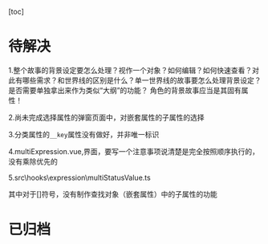 [toc]

# 待解决

1.整个故事的背景设定要怎么处理？视作一个对象？如何编辑？如何快速查看？对此有哪些需求？和世界线的区别是什么？单一世界线的故事要怎么处理背景设定？是否需要单独拿出来作为类似“大纲”的功能？
角色的背景故事应当是其固有属性！

2.尚未完成选择属性的弹窗页面中，对嵌套属性的子属性的选择

3.分类属性的`__key`属性没有做好，并非唯一标识

4.multiExpression.vue,界面，要写一个注意事项说清楚是完全按照顺序执行的，没有乘除优先的

5.src\hooks\expression\multiStatusValue.ts

其中对于[]符号，没有制作查找对象（嵌套属性）中的子属性的功能

# 已归档